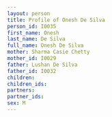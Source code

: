 ```yaml
---
layout: person
title: Profile of Onesh De Silva
person_id: I0035
first_name: Onesh
last_name: De Silva
full_name: Onesh De Silva
mother: Sharma Casie Chetty
mother_id: I0029
father: Lushan De Silva
father_id: I0032
children:
children_ids:
partners:
partner_ids:
sex: M
---
```


